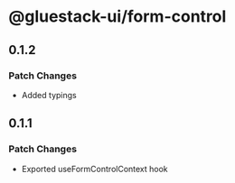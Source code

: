 # @gluestack-ui/form-control

## 0.1.2

### Patch Changes

- Added typings

## 0.1.1

### Patch Changes

- Exported useFormControlContext hook
